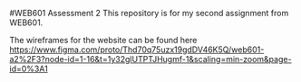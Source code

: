 #WEB601 Assessment 2
This repository is for my second assignment from WEB601.  

The wireframes for the website can be found here https://www.figma.com/proto/Thd70q75uzx19gdDV46K5Q/web601-a2%2F3?node-id=1-16&t=1y32glUTPTJHugmf-1&scaling=min-zoom&page-id=0%3A1
